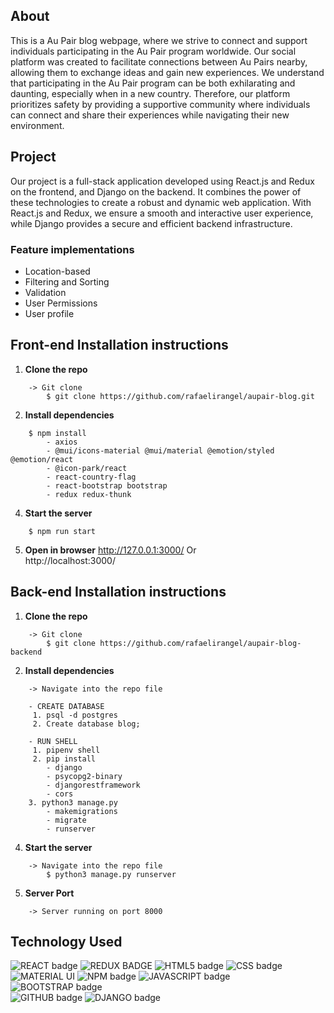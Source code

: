 ## About 
This is a Au Pair blog webpage, where we strive to connect and support individuals participating in the Au Pair program worldwide. Our social platform was created to facilitate connections between Au Pairs nearby, allowing them to exchange ideas and gain new experiences. We understand that participating in the Au Pair program can be both exhilarating and daunting, especially when in a new country. Therefore, our platform prioritizes safety by providing a supportive community where individuals can connect and share their experiences while navigating their new environment.

## Project
Our project is a full-stack application developed using React.js and Redux on the frontend, and Django on the backend. It combines the power of these technologies to create a robust and dynamic web application. With React.js and Redux, we ensure a smooth and interactive user experience, while Django provides a secure and efficient backend infrastructure.


### Feature implementations
- Location-based 
- Filtering and Sorting
- Validation 
- User Permissions
- User profile

## Front-end Installation instructions
1. **Clone the repo** 
```
    -> Git clone 
        $ git clone https://github.com/rafaelirangel/aupair-blog.git
```
2. **Install dependencies**
```
    $ npm install 
        - axios
        - @mui/icons-material @mui/material @emotion/styled @emotion/react   
        - @icon-park/react 
        - react-country-flag
        - react-bootstrap bootstrap
        - redux redux-thunk

```
4. **Start the server**
```
    $ npm run start
```
5. **Open in browser**
http://127.0.0.1:3000/ Or  
http://localhost:3000/

## Back-end Installation instructions
1. **Clone the repo** 
```
    -> Git clone 
        $ git clone https://github.com/rafaelirangel/aupair-blog-backend
```
2. **Install dependencies**
```
    -> Navigate into the repo file

    - CREATE DATABASE 
     1. psql -d postgres
     2. Create database blog;

    - RUN SHELL
     1. pipenv shell 
     2. pip install
        - django 
        - psycopg2-binary 
        - djangorestframework 
        - cors
    3. python3 manage.py
        - makemigrations
        - migrate
        - runserver    
```
4. **Start the server**
```
    -> Navigate into the repo file
        $ python3 manage.py runserver
```
5. **Server Port**     
```  
    -> Server running on port 8000     
```

## Technology Used
![REACT badge](https://img.shields.io/badge/React-20232A?style=for-the-badge&logo=react&logoColor=61DAFB)
![REDUX BADGE](https://img.shields.io/badge/Redux-593D88?style=for-the-badge&logo=redux&logoColor=white)
![HTML5 badge](https://img.shields.io/badge/HTML5-E34F26?style=for-the-badge&logo=html5&logoColor=white)
![CSS badge](https://img.shields.io/badge/CSS3-1572B6?style=for-the-badge&logo=css3&logoColor=white)
![MATERIAL UI](https://img.shields.io/badge/Material%20UI-007FFF?style=for-the-badge&logo=mui&logoColor=white)
![NPM badge](https://img.shields.io/badge/npm-CB3837?style=for-the-badge&logo=npm&logoColor=white)
![JAVASCRIPT badge](https://img.shields.io/badge/JavaScript-323330?style=for-the-badge&logo=javascript&logoColor=F7DF1E)  
![BOOTSTRAP badge](https://img.shields.io/badge/Bootstrap-563D7C?style=for-the-badge&logo=bootstrap&logoColor=white)  
![GITHUB badge](https://img.shields.io/badge/GitHub-100000?style=for-the-badge&logo=github&logoColor=white)
![DJANGO badge](https://img.shields.io/badge/Django-092E20?style=for-the-badge&logo=django&logoColor=green)

